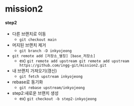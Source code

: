 # mission2

#### step2

- 다른 브랜치로 이동
  - `git checkout main`
- 머지된 브랜치 제거
  - `git branch -D inkyojeong`
- `git remote add [저장소_별칭] [base_저장소]`
  - ex) `git remote add upstream git remote add upstream https://github.com/ingg-git/mission2.git`
- 내 브랜치 가져오기(갱신)
  - `git fetch upstream inkyojeong`
- rebase로 동기화
  - `git rebase upstream/inkyojeong`
- step2:새로운 브랜치 생성
  - ex) `git checkout -b step2-inkyojeong`
